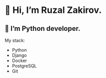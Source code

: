 👋 Hi, I’m Ruzal Zakirov.
========================
👀 I’m Python developer.  
-------------------------
My stack:  
-  Python
-  Django
-  Docker
-  PostgreSQL
-  Git
